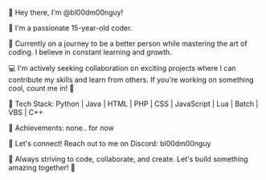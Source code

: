 👋 Hey there, I'm @bl00dm00nguy!

👀 I'm a passionate 15-year-old coder.

🌱 Currently on a journey to be a better person while mastering the art of coding. I believe in constant learning and growth.

💻 I'm actively seeking collaboration on exciting projects where I can contribute my skills and learn from others. If you're working on something cool, count me in! 🤝

🔧 Tech Stack: Python | Java | HTML | PHP | CSS | JavaScript | Lua | Batch | VBS | C++

🚀 Achievements: none.. for now

🤝 Let's connect! Reach out to me on Discord: bl00dm00nguy

🙌 Always striving to code, collaborate, and create. Let's build something amazing together! 🚀
